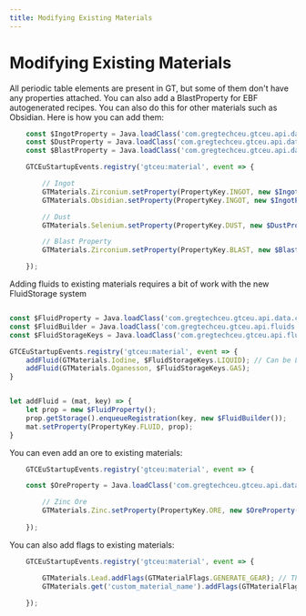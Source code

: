 ```yaml
---
title: Modifying Existing Materials
---
```



# Modifying Existing Materials

All periodic table elements are present in GT, but some of them don't have any properties attached. You can also add a BlastProperty for EBF autogenerated recipes. You can also do this for other materials such as Obsidian. Here is how you can add them:

```js title="periodic_table_elements.js"
    const $IngotProperty = Java.loadClass('com.gregtechceu.gtceu.api.data.chemical.material.properties.IngotProperty');
    const $DustProperty = Java.loadClass('com.gregtechceu.gtceu.api.data.chemical.material.properties.DustProperty');
    const $BlastProperty = Java.loadClass('com.gregtechceu.gtceu.api.data.chemical.material.properties.BlastProperty');

    GTCEuStartupEvents.registry('gtceu:material', event => {

        // Ingot
        GTMaterials.Zirconium.setProperty(PropertyKey.INGOT, new $IngotProperty());
        GTMaterials.Obsidian.setProperty(PropertyKey.INGOT, new $IngotProperty());

        // Dust
        GTMaterials.Selenium.setProperty(PropertyKey.DUST, new $DustProperty());

        // Blast Property
        GTMaterials.Zirconium.setProperty(PropertyKey.BLAST, new $BlastProperty(8000, 'higher', GTValues.VA(GTValues.MV), 8000));

    });
```

Adding fluids to existing materials requires a bit of work with the new FluidStorage system

```js title="fluid_property.js"

const $FluidProperty = Java.loadClass('com.gregtechceu.gtceu.api.data.chemical.material.properties.FluidProperty');
const $FluidBuilder = Java.loadClass('com.gregtechceu.gtceu.api.fluids.FluidBuilder');
const $FluidStorageKeys = Java.loadClass('com.gregtechceu.gtceu.api.fluids.store.FluidStorageKeys');

GTCEuStartupEvents.registry('gtceu:material', event => {
    addFluid(GTMaterials.Iodine, $FluidStorageKeys.LIQUID); // Can be LIQUID, GAS, PLASMA or MOLTEN
    addFluid(GTMaterials.Oganesson, $FluidStorageKeys.GAS);
}


let addFluid = (mat, key) => {
    let prop = new $FluidProperty();
    prop.getStorage().enqueueRegistration(key, new $FluidBuilder());
    mat.setProperty(PropertyKey.FLUID, prop);
}
```

You can even add an ore to existing materials:

```js title="ore_property.js"
    GTCEuStartupEvents.registry('gtceu:material', event => {

    const $OreProperty = Java.loadClass('com.gregtechceu.gtceu.api.data.chemical.material.properties.OreProperty');

        // Zinc Ore
        GTMaterials.Zinc.setProperty(PropertyKey.ORE, new $OreProperty());
        
    });
```

You can also add flags to existing materials:

```js title="flags.js"
    GTCEuStartupEvents.registry('gtceu:material', event => {

        GTMaterials.Lead.addFlags(GTMaterialFlags.GENERATE_GEAR); // This is for materials already in GTCEU
        GTMaterials.get('custom_material_name').addFlags(GTMaterialFlags.GENERATE_FOIL); // This only works for materials added by GTCEU addons
        
    });
```
